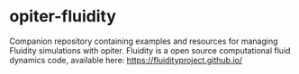 # opiter-fluidity

Companion repository containing examples and resources for managing
Fluidity simulations with opiter.  Fluidity is a open source
computational fluid dynamics code, available here:
https://fluidityproject.github.io/
